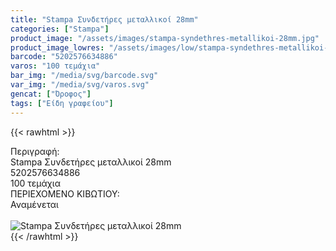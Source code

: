 ```yaml
---
title: "Stampa Συνδετήρες μεταλλικοί 28mm"
categories: ["Stampa"]
product_image: "/assets/images/stampa-syndethres-metallikoi-28mm.jpg"
product_image_lowres: "/assets/images/low/stampa-syndethres-metallikoi-28mm.jpg"
barcode: "5202576634886"
varos: "100 τεμάχια"
bar_img: "/media/svg/barcode.svg"
var_img: "/media/svg/varos.svg"
gencat: ["Όροφος"]
tags: ["Είδη γραφείου"]
---
```

{{< rawhtml >}}

<div class="sload686"><div class="product"><div id="sistatika">Περιγραφή:</div><div class="alltext">Stampa Συνδετήρες μεταλλικοί 28mm</div><div id="barcode"><div id="barimage1"></div><span id="bartext">5202576634886</span></div><div id="varos"><div id="temimg"></div><span id="varostext">100 τεμάχια</span></div><div id="kivotio">ΠΕΡΙΕΧΟΜΕΝΟ ΚΙΒΩΤΙΟΥ:<br>Αναμένεται</div><br><div class="pimg"><img alt="Stampa Συνδετήρες μεταλλικοί 28mm" title="Stampa Συνδετήρες μεταλλικοί 28mm" src="/assets/images/stampa-syndethres-metallikoi-28mm.jpg"></div></div></div>
{{< /rawhtml >}}


